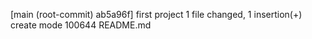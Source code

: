 [main (root-commit) ab5a96f] first project
 1 file changed, 1 insertion(+)
 create mode 100644 README.md
